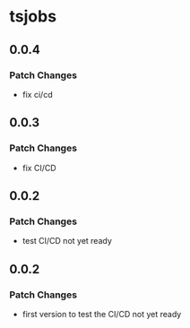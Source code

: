 # tsjobs

## 0.0.4

### Patch Changes

- fix ci/cd

## 0.0.3

### Patch Changes

- fix CI/CD

## 0.0.2

### Patch Changes

- test CI/CD not yet ready

## 0.0.2

### Patch Changes

- first version to test the CI/CD not yet ready
